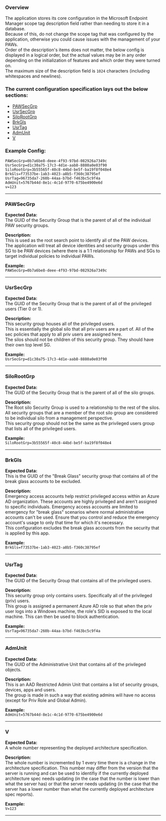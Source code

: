 ### Overview

The application stores its core configuration in the Microsoft Endpoint Manager scope tag description field rather than needing to store it in a database.   
Because of this, do not change the scope tag that was configured by the application, otherwise you could cause issues with the management of your PAWs.   
Order of the description's items does not matter, the below config is displayed in a logical order, but the actual values may be in any order depending on the initialization of features and which order they were turned on.   
The maximum size of the description field is `1024` characters (including whitespaces and newlines).

### The current configuration specification lays out the below sections:
- [PAWSecGrp](#PAWSecGrp)
- [UsrSecGrp](#UsrSecGrp)
- [SiloRootGrp](#SiloRootGrp)
- [BrkGls](#BrkGls)
- [UsrTag](#UsrTag)
- [AdmUnit](#AdmUnit)
- [V](#V)

### Example Config:

```
PAWSecGrp=0b7a6be8-deee-4f93-97bd-082926a7349c
UsrSecGrp=d1c30a75-17c3-4d1e-aab8-8880a0e03f90
SiloRootGrp=3b55565f-40c8-44bd-be5f-ba19f8f048e4
BrkGls=f73537be-1ab3-4023-a8b5-f360c38795ef
UsrTag=96735da7-260b-44aa-b7bd-f463bc5c9f4a
AdmUnit=5767b44d-8e1c-4c1d-9770-675be4900e6d
v=123
```

---

### PAWSecGrp
**Expected Data:**   
The GUID of the Security Group that is the parent of all of the individual PAW security groups.

**Description:**   
This is used as the root search point to identify all of the PAW devices.   
The application will treat all device identities and security groups under this SG to be PAW devices (where there is a 1:1 relationship for PAWs and SGs to target individual policies to individual PAWs.

**Example:**   
`PAWSecGrp=0b7a6be8-deee-4f93-97bd-082926a7349c`

---

### UsrSecGrp
**Expected Data:**   
The GUID of the Security Group that is the parent of all of the privileged users (Tier 0 or 1).

**Description:**   
This security group houses all of the privileged users.   
This is essentially the global silo that all priv users are a part of. All of the sec policies that apply to all priv users are assigned here.   
The silos should not be children of this security group. They should have their own top level SG.

**Example:**   
`UsrSecGrp=d1c30a75-17c3-4d1e-aab8-8880a0e03f90`

---

### SiloRootGrp
**Expected Data:**   
The GUID of the Security Group that is the parent of all of the silo groups.

**Description:**    
The Root silo Security Group is used to a relationship to the rest of the silos.   
All security groups that are a member of the root silo group are considered to be individual silo from a management perspective.   
This security group should not be the same as the privileged users group that lists all of the privileged users.

**Example:**   
`SiloRootGrp=3b55565f-40c8-44bd-be5f-ba19f8f048e4`

---

### BrkGls
**Expected Data:**   
This is the GUID of the "Break Glass" security group that contains all of the break glass accounts to be excluded.

**Description:**   
Emergency access accounts help restrict privileged access within an Azure AD organization. These accounts are highly privileged and aren't assigned to specific individuals. Emergency access accounts are limited to emergency for "break glass" scenarios where normal administrative accounts can't be used. Ensure that you control and reduce the emergency account's usage to only that time for which it's necessary.   
This configuration excludes the break glass accounts from the security that is applied by this app.

**Example:**   
`BrkGls=f73537be-1ab3-4023-a8b5-f360c38795ef`

---

### UsrTag
**Expected Data:**   
The GUID of the Security Group that contains all of the privileged users.

**Description:**   
This security group only contains users. Specifically all of the privileged (priv) users.   
This group is assigned a permanent Azure AD role so that when the priv user logs into a Windows machine, the role's SID is exposed to the local machine. This can then be used to block authentication.

**Example:**   
`UsrTag=96735da7-260b-44aa-b7bd-f463bc5c9f4a`

---

### AdmUnit
**Expected Data:**   
The GUID of the Administrative Unit that contains all of the privileged objects.

**Description:**   
This is an AAD Restricted Admin Unit that contains a list of security groups, devices, apps and users.   
The group is made in such a way that existing admins will have no access (except for Priv Role and Global Admin).   

**Example:**   
`AdmUnit=5767b44d-8e1c-4c1d-9770-675be4900e6d`

---

### V
**Expected Data:**   
A whole number representing the deployed architecture specification.

**Description:**   
The whole number is incremented by 1 every time there is a change in the architecture specification. This number may differ from the version that the server is running and can be used to identifiy if the currently deployed architecture spec needs updating (in the case that the number is lower than what the server has) or that the server needs updating (in the case that the server has a lower number than what the currently deployed architecture spec reports). 

**Example:**   
`V=123`

---

